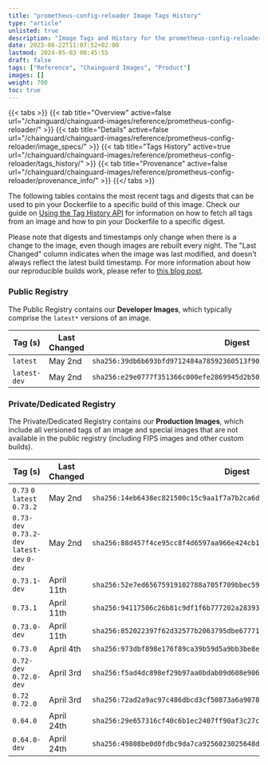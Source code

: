 ```yaml
---
title: "prometheus-config-reloader Image Tags History"
type: "article"
unlisted: true
description: "Image Tags and History for the prometheus-config-reloader Chainguard Image"
date: 2023-06-22T11:07:52+02:00
lastmod: 2024-05-03 00:45:55
draft: false
tags: ["Reference", "Chainguard Images", "Product"]
images: []
weight: 700
toc: true
---
```


{{< tabs >}}
{{< tab title="Overview" active=false url="/chainguard/chainguard-images/reference/prometheus-config-reloader/" >}}
{{< tab title="Details" active=false url="/chainguard/chainguard-images/reference/prometheus-config-reloader/image_specs/" >}}
{{< tab title="Tags History" active=true url="/chainguard/chainguard-images/reference/prometheus-config-reloader/tags_history/" >}}
{{< tab title="Provenance" active=false url="/chainguard/chainguard-images/reference/prometheus-config-reloader/provenance_info/" >}}
{{</ tabs >}}

The following tables contains the most recent tags and digests that can be used to pin your Dockerfile to a specific build of this image. Check our guide on [Using the Tag History API](/chainguard/chainguard-images/using-the-tag-history-api/) for information on how to fetch all tags from an image and how to pin your Dockerfile to a specific digest.

Please note that digests and timestamps only change when there is a change to the image, even though images are rebuilt every night. The "Last Changed" column indicates when the image was last modified, and doesn't always reflect the latest build timestamp. For more information about how our reproducible builds work, please refer to [this blog post](https://www.chainguard.dev/unchained/reproducing-chainguards-reproducible-image-builds).

### Public Registry
The Public Registry contains our **Developer Images**, which typically comprise the `latest*` versions of an image.

| Tag (s)       | Last Changed | Digest                                                                    |
|---------------|--------------|---------------------------------------------------------------------------|
|  `latest`     | May 2nd      | `sha256:39db6b693bfd9712484a78592360513f900487288259e6b188054e892a74e71c` |
|  `latest-dev` | May 2nd      | `sha256:e29e0777f351366c000efe2869945d2b50ebf7e38643b062c9f544616ad71731` |


### Private/Dedicated Registry
The Private/Dedicated Registry contains our **Production Images**, which include all versioned tags of an image and special images that are not available in the public registry (including FIPS images and other custom builds).

| Tag (s)                                       | Last Changed | Digest                                                                    |
|-----------------------------------------------|--------------|---------------------------------------------------------------------------|
|  `0.73` `0` `latest` `0.73.2`                 | May 2nd      | `sha256:14eb6438ec821500c15c9aa1f7a7b2ca6d51b4a27af29516bd57fe7c16c33a20` |
|  `0.73-dev` `0.73.2-dev` `latest-dev` `0-dev` | May 2nd      | `sha256:88d457f4ce95cc8f4d6597aa966e424cb15463a2bdf8af823f274b942005755c` |
|  `0.73.1-dev`                                 | April 11th   | `sha256:52e7ed65675919102788a705f709bbec592c14947a89490b5f531fc86c89cb4d` |
|  `0.73.1`                                     | April 11th   | `sha256:94117506c26b81c9df1f6b777202a28393ece125d93f5325a5dfcbd2fd1010a3` |
|  `0.73.0-dev`                                 | April 11th   | `sha256:852022397f62d32577b2063795dbe67771db12e5f3961badda447fece16d5214` |
|  `0.73.0`                                     | April 4th    | `sha256:973dbf898e176f89ca39b59d5a9bb3be8ea0f56e88a7ff1c85c21779997f2cc9` |
|  `0.72-dev` `0.72.0-dev`                      | April 3rd    | `sha256:f5ad4dc898ef29b97aa0bdab09d608e906be4a45bcf9ec2ef8add89e6a327a40` |
|  `0.72` `0.72.0`                              | April 3rd    | `sha256:72ad2a9ac97c486dbcd3cf50873a6a90788e56bdd56ee403a6864c93e78d3d20` |
|  `0.64.0`                                     | April 24th   | `sha256:29e657316cf40c6b1ec2407ff90af3c27cadae1c015e29395d8fe6de711115a8` |
|  `0.64.0-dev`                                 | April 24th   | `sha256:49808be0d0fdbc9da7ca9256023025648d3913550417f012086fd494eacf566b` |

